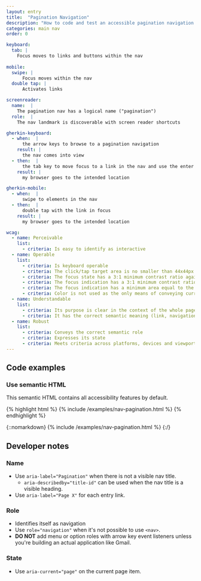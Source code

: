 ```yaml
---
layout: entry
title:  "Pagination Navigation"
description: "How to code and test an accessible pagination navigation for Web"
categories: main nav
order: 0

keyboard:
  tab: |
    Focus moves to links and buttons within the nav
        
mobile:
  swipe: |
      Focus moves within the nav
  double tap: |
      Activates links

screenreader:
  name:  |
    The pagination nav has a logical name ("pagination")
  role:  |
    The nav landmark is discoverable with screen reader shortcuts

gherkin-keyboard: 
  - when:  |
      the arrow keys to browse to a pagination navigation
    result: |
      the nav comes into view
  - then:  |
      the tab key to move focus to a link in the nav and use the enter key
    result: |
      my browser goes to the intended location

gherkin-mobile:
  - when:  |
      swipe to elements in the nav
  - then:  |
      double tap with the link in focus
    result: |
      my browser goes to the intended location

wcag:
  - name: Perceivable
    list:
      - criteria: Is easy to identify as interactive
  - name: Operable
    list:
      - criteria: Is keyboard operable
      - criteria: The click/tap target area is no smaller than 44x44px
      - criteria: The focus state has a 3:1 minimum contrast ratio against default
      - criteria: The focus indication has a 3:1 minimum contrast ratio against adjacent elements
      - criteria: The focus indication has a minimum area equal to the width of the element and 2px in height
      - criteria: Color is not used as the only means of conveying current page
  - name: Understandable
    list:
      - criteria: Its purpose is clear in the context of the whole page
      - criteria: It has the correct semantic meaning (link, navigation)
  - name: Robust
    list:
      - criteria: Conveys the correct semantic role 
      - criteria: Expresses its state
      - criteria: Meets criteria across platforms, devices and viewports
---
```


## Code examples

### Use semantic HTML
This semantic HTML contains all accessibility features by default.

{% highlight html %}
{% include /examples/nav-pagination.html %}
{% endhighlight %}

{::nomarkdown}
<example>
{% include /examples/nav-pagination.html %}
</example>
{:/}

## Developer notes

### Name

- Use `aria-label="Pagination"` when there is not a visible nav title.
  - `aria-describedby="title-id"` can be used when the nav title is a visible heading.
- Use `aria-label="Page X"` for each entry link.

### Role

- Identifies itself as navigation
- Use `role="navigation"` when it's not possible to use `<nav>`. 
- **DO NOT** add menu or option roles with arrow key event listeners unless you're building an actual application like Gmail.

### State

- Use `aria-current="page"` on the current page item.